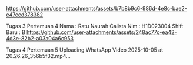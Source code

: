
https://github.com/user-attachments/assets/b7b8b9c6-986d-4e8c-bae2-e47ccd378382

Tugas 3 Pertemuan 4
Nama : Ratu Naurah Calista
Nim : H1D023004
Shift Baru : B
https://github.com/user-attachments/assets/248ac77c-ea42-4d3e-82b2-a03a04a6c953


Tugas 4 Pertemuan 5
Uploading WhatsApp Video 2025-10-05 at 20.26.26_356b5f32.mp4…



